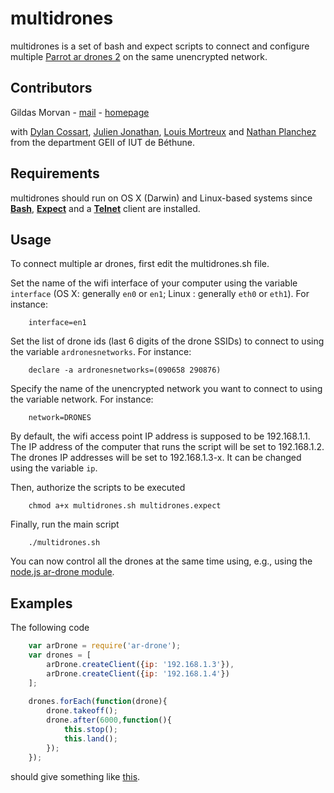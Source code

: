 # multidrones

multidrones is a set of bash and expect scripts to connect and configure multiple [Parrot ar drones 2](http://ardrone2.parrot.com/) on the same unencrypted network.

## Contributors

Gildas Morvan - [mail](mailto:gildas.morvan@univ-artois.fr) - [homepage](http://www.lgi2a.univ-artois.fr/~morvan/)

with [Dylan Cossart](mailto:dylan_cossart@ens.univ-artois.fr), [Julien Jonathan](mailto:julien_jonathan@ens.univ-artois.fr), [Louis Mortreux](mailto:louis_mortreux@ens.univ-artois.fr) and [Nathan Planchez](mailto:nathan_planchez@ens.univ-artois.fr) from the department GEII of IUT de Béthune.

## Requirements

multidrones should run on OS X (Darwin) and Linux-based systems since **[Bash](http://tiswww.case.edu/php/chet/bash/bashtop.html)**, **[Expect](http://expect.sourceforge.net/)** and a **[Telnet](http://en.wikipedia.org/wiki/Telnet)** client are installed.


## Usage

To connect multiple ar drones, first edit the multidrones.sh file.
	
Set the name of the wifi interface of your computer using the variable `interface` (OS X: generally `en0` or `en1`; Linux : generally `eth0` or `eth1`). For instance: 


		interface=en1

Set the list of drone ids (last 6 digits of the drone  SSIDs) to connect to using the variable `ardronesnetworks`. For instance:

		declare -a ardronesnetworks=(090658 290876)

Specify the name of the unencrypted network you want to connect to using the variable network. For instance:

		network=DRONES

By default, the wifi access point IP address is supposed to be 192.168.1.1. The IP address of the computer that runs the script will be set to 192.168.1.2.
The drones IP addresses will be set to 192.168.1.3-x. It can be changed using the variable `ip`.

Then, authorize the scripts to be executed
	
        chmod a+x multidrones.sh multidrones.expect


Finally, run the main script

        ./multidrones.sh

You can now control all the drones at the same time using, e.g., using the [node.js ar-drone module](http://nodecopter.com/).

## Examples

The following code

```js
    var arDrone = require('ar-drone');
    var drones = [
        arDrone.createClient({ip: '192.168.1.3'}),
        arDrone.createClient({ip: '192.168.1.4'})
    ];
            
    drones.forEach(function(drone){
        drone.takeoff();
        drone.after(6000,function(){
            this.stop();
            this.land();
        });
    });
```

should give something like [this](example.mp4).
